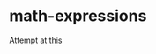 # math-expressions
Attempt at [this](https://codegolf.stackexchange.com/questions/223581/golfing-expressions)

